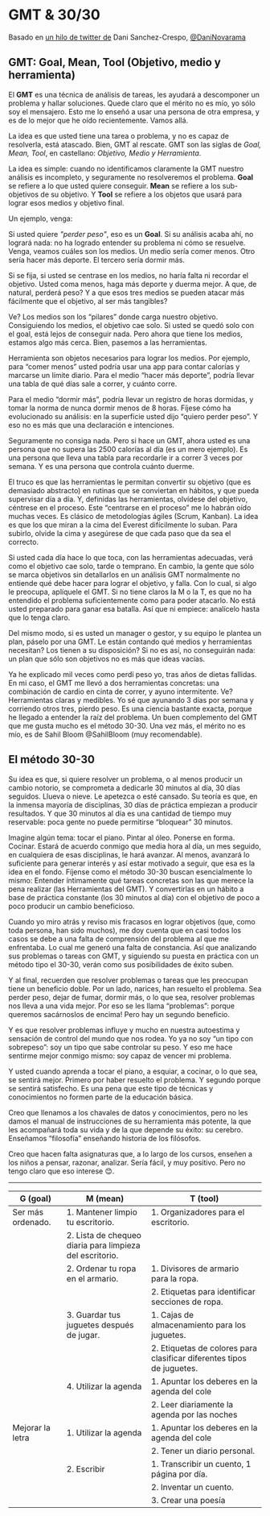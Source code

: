 # GMT & 30/30

Basado en [un hilo de twitter de](https://twitter.com/DaniNovarama/status/1541686055123943426) Dani Sanchez-Crespo, [@DaniNovarama](https://twitter.com/DaniNovarama)

## GMT: Goal, Mean, Tool (Objetivo, medio y herramienta)

El **GMT** es una técnica de análisis de tareas, les ayudará a descomponer un problema y hallar soluciones. Quede claro que el mérito no es mío, yo sólo soy el mensajero. Esto me lo enseñó a usar una persona de otra empresa, y es de lo mejor que he oído recientemente. Vamos allá.

La idea es que usted tiene una tarea o problema, y no es capaz de resolverla, está atascado. Bien, GMT al rescate. GMT son las siglas de *Goal, Mean, Tool*, en castellano: *Objetivo, Medio y Herramienta*. 

La idea es simple: cuando no identificamos claramente la GMT nuestro análisis es incompleto, y seguramente no resolveremos el problema. **Goal** se refiere a lo que usted quiere conseguir. **Mean** se refiere a los sub-objetivos de su objetivo. Y **Tool** se refiere a los objetos que usará para lograr esos medios y objetivo final. 

Un ejemplo, venga:

Si usted quiere *"perder peso"*, eso es un **Goal**. Si su análisis acaba ahí, no logrará nada: no ha logrado entender su problema ni cómo se resuelve. Venga, veamos cuáles son los medios. Un medio sería comer menos. Otro sería hacer más deporte. El tercero sería dormir más.

Si se fija, si usted se centrase en los medios, no haría falta ni recordar el objetivo. Usted coma menos, haga más deporte y duerma mejor. A que, de natural, perderá peso? Y a que esos tres medios se pueden atacar más fácilmente que el objetivo, al ser más tangibles?

Ve? Los medios son los “pilares” donde carga nuestro objetivo. Consiguiendo los medios, el objetivo cae solo. Si usted se quedó solo con el goal, está lejos de conseguir nada. Pero ahora que tiene los medios, estamos algo más cerca. Bien, pasemos a las herramientas.

Herramienta son objetos necesarios para lograr los medios. Por ejemplo, para “comer menos” usted podría usar una app para contar calorías y marcarse un límite diario. Para el medio “hacer más deporte”, podría llevar una tabla de qué días sale a correr, y cuánto corre.

Para el medio “dormir más”, podría llevar un registro de horas dormidas, y tomar la norma de nunca dormir menos de 8 horas. Fíjese cómo ha evolucionado su análisis: en la superficie usted dijo “quiero perder peso”. Y eso no es más que una declaración e intenciones.

Seguramente no consiga nada. Pero si hace un GMT, ahora usted es una persona que no supera las 2500 calorías al día (es un mero ejemplo). Es una persona que lleva una tabla para recordarle ir a correr 3 veces por semana. Y es una persona que controla cuánto duerme.

El truco es que las herramientas le permitan convertir su objetivo (que es demasiado abstracto) en rutinas que se conviertan en hábitos, y que pueda supervisar día a día. Y, definidas las herramientas, olvídese del objetivo, céntrese en el proceso. Este “centrarse en el proceso” me lo habrán oído muchas veces. Es clásico de metodologías ágiles (Scrum, Kanban). La idea es que los que miran a la cima del Everest difícilmente lo suban. Para subirlo, olvide la cima y asegúrese de que cada paso que da sea el correcto.

Si usted cada día hace lo que toca, con las herramientas adecuadas, verá como el objetivo cae solo, tarde o temprano. En cambio, la gente que sólo se marca objetivos sin detallarlos en un análisis GMT normalmente no entiende qué debe hacer para lograr el objetivo, y falla. Con lo cual, si algo le preocupa, aplíquele el GMT. Si no tiene claros la M o la T, es que no ha entendido el problema suficientemente como para poder atacarlo. No está usted preparado para ganar esa batalla. Así que ni empiece: analícelo hasta que lo tenga claro.

Del mismo modo, si es usted un manager o gestor, y su equipo le plantea un plan, páselo por una GMT. Le están contando qué medios y herramientas necesitan? Los tienen a su disposición? Si no es así, no conseguirán nada: un plan que sólo son objetivos no es más que ideas vacías.

Ya he explicado mil veces como perdí peso yo, tras años de dietas fallidas. En mi caso, el GMT me llevó a dos herramientas concretas: una combinación de cardio en cinta de correr, y ayuno intermitente. Ve? Herramientas claras y medibles. Yo sé que ayunando 3 días por semana y corriendo otros tres, pierdo peso. Es una ciencia bastante exacta, porque he llegado a entender la raíz del problema. Un buen complemento del GMT que me gusta mucho es el método 30-30. Una vez más, el mérito no es mío, es de Sahil Bloom @SahilBloom (muy recomendable).

## El método 30-30

Su idea es que, si quiere resolver un problema, o al menos producir un cambio notorio, se comprometa a dedicarle 30 minutos al día, 30 días seguidos. Llueva o nieve. Le apetezca o esté cansado. Su teoría es que, en la inmensa mayoría de disciplinas, 30 días de práctica empiezan a producir resultados. Y que 30 minutos al día es una cantidad de tiempo muy reservable: poca gente no puede permitirse “bloquear” 30 minutos. 

Imagine algún tema: tocar el piano. Pintar al óleo. Ponerse en forma. Cocinar. Estará de acuerdo conmigo que media hora al día, un mes seguido, en cualquiera de esas disciplinas, le hará avanzar. Al menos, avanzará lo suficiente para generar interés y así estar motivado a seguir, que esa es la idea en el fondo. Fíjense como el método 30-30 buscan esencialmente lo mismo: Entender íntimamente qué tareas concretas son las que merece la pena realizar (las Herramientas del GMT). Y convertirlas en un hábito a base de práctica constante (los 30 minutos al día) con el objetivo de poco a poco producir un cambio beneficioso.

Cuando yo miro atrás y reviso mis fracasos en lograr objetivos (que, como toda persona, han sido muchos), me doy cuenta que en casi todos los casos se debe a una falta de comprensión del problema al que me enfrentaba. Lo cual me generó una falta de constancia. Así que analizando sus problemas o tareas con GMT, y siguiendo su puesta en práctica con un método tipo el 30-30, verán como sus posibilidades de éxito suben. 

Y al final, recuerden que resolver problemas o tareas que les preocupan tiene un beneficio doble. Por un lado, narices, han resuelto el problema. Sea perder peso, dejar de fumar, dormir más, o lo que sea, resolver problemas nos lleva a una vida mejor. Por eso se les llama “problemas”: porque queremos sacárnoslos de encima! Pero hay un segundo beneficio. 

Y es que resolver problemas influye y mucho en nuestra autoestima y sensación de control del mundo que nos rodea. Yo ya no soy “un tipo con sobrepeso”: soy un tipo que sabe controlar su peso. Y eso me hace sentirme mejor conmigo mismo: soy capaz de vencer mi problema.

Y usted cuando aprenda a tocar el piano, a esquiar, a cocinar, o lo que sea, se sentirá mejor. Primero por haber resuelto el problema. Y segundo porque se sentirá satisfecho. Es una pena que este tipo de técnicas y conocimientos no formen parte de la educación básica.

Creo que llenamos a los chavales de datos y conocimientos, pero no les damos el manual de instrucciones de su herramienta más potente, la que les acompañará toda su vida y de la que depende su éxito: su cerebro. Enseñamos “filosofía” enseñando historia de los filósofos.

Creo que hacen falta asignaturas que, a lo largo de los cursos, enseñen a los niños a pensar, razonar, analizar. Sería fácil, y muy positivo. Pero no tengo claro que eso interese 😊. 

---

|G (goal)| M (mean)| T (tool)|
|-|-|-|
|Ser más ordenado. |1. Mantener limpio tu escritorio.|1. Organizadores para el escritorio.
|                                                    |2. Lista de chequeo diaria para limpieza del escritorio.
||2. Ordenar tu ropa en el armario.| 1. Divisores de armario para la ropa.
||                                 | 2. Etiquetas para identificar secciones de ropa.
||3. Guardar tus juguetes después de jugar.| 1. Cajas de almacenamiento para los juguetes.
||                                         | 2. Etiquetas de colores para clasificar diferentes tipos de juguetes.
||4. Utilizar la agenda|1. Apuntar los deberes en la agenda del cole
||                     |2. Leer diariamente la agenda por las noches
|Mejorar la letra|1. Utilizar la agenda|1. Apuntar los deberes en la agenda del cole
||                                     |2. Tener un diario personal.
||2. Escribir|1. Transcribir un cuento, 1 página por día.
||           |2. Inventar un cuento.
||           |3. Crear una poesía
